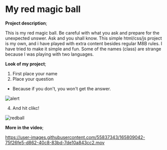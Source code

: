 # My red magic ball

**Project description**;

This is my red magic ball. Be careful with what you ask and prepare for the unexpected unswer. 
Ask and you shall know. This simple html/css/js project is my own, and i have played with extra content besides regular M8B rules. 
I have tried to make it simple and fun. Some of the names (class) are strange because I was playing with two languages.

**Look of my project**;
1. First place your name
2. Place your question
 - Because if you don't, you won't get the answer.

![alert](https://user-images.githubusercontent.com/55837343/165810711-4f322276-0bdd-4949-94f6-926838047eee.png)
 

4. And hit clikc! 

![redball](https://user-images.githubusercontent.com/55837343/165811510-3ce6b7bf-2038-4780-8de3-9ec59ee3f490.png)



**More in the video**;



https://user-images.githubusercontent.com/55837343/165809042-75f26fe5-d862-40c8-83bd-7de10a843cc2.mov

